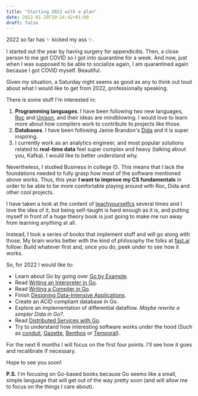 ```yaml
---
title: "Starting 2022 with a plan"
date: 2022-01-29T19:14:42+01:00
draft: false
---
```


2022 so far has ✨ kicked my ass ✨.

I started out the year by having surgery for appendicitis. Then, a close person to me got COVID so I got into quarantine for a week. And now, just when I was supposed to be able to socialize again, I am quarantined again because I got COVID myself. Beautiful.

Given my situation, a Saturday night seems as good as any to think out loud about what I would like to get from 2022, professionally speaking.

There is some stuff I'm interested in:
1. **Programming languages**. I have been following two new languages, [Roc](https://www.roc-lang.org/) and [Unison](https://www.unisonweb.org/), and their ideas are mindblowing. I would love to learn more about how compilers work to contribute to projects like those. 
2. **Databases**. I have been following Jamie Brandon's [Dida](https://github.com/jamii/dida) and it is super inspiring.
3. I currently work as an analytics engineer, and most popular solutions related to **real-time data** feel super complex and heavy (talking about you, Kafka). I would like to better understand why.

Nevertheless, I studied Business in college 🙃. This means that I lack the foundations needed to fully grasp how most of the software mentioned above works. Thus, this year **I want to improve my CS fundamentals** in order to be able to be more comfortable playing around with Roc, Dida and other cool projects.

I have taken a look at the content of [teachyourselfcs](https://teachyourselfcs.com/) several times and I love the idea of it, but being self-taught is hard enough as it is, and putting myself in front of a huge theory book is just going to make me run away from learning anything at all.

Instead, I took a series of books that implement stuff and will go along with those. My brain works better with the kind of philosophy the folks at [fast.ai](https://www.fast.ai/) follow: Build whatever first and, once you do, peek under to see how it works.

So, for 2022 I would like to:
- Learn about Go by going over [Go by Example](https://gobyexample.com/).
- Read [Writing an Interpreter in Go](https://interpreterbook.com/).
- Read [Writing a Compiler in Go](https://compilerbook.com/).
- Finish [Designing Data-Intensive Applications](https://dataintensive.net/).
- Create an ACID compliant database in Go.
- Explore an implementation of differential dataflow. _Maybe rewrite a simpler Dida in Go?_.
- Read [Distributed Services with Go](https://pragprog.com/titles/tjgo/distributed-services-with-go/).
- Try to understand how interesting software works under the hood (Such as [conduit](https://github.com/ConduitIO/conduit), [Gazette](https://github.com/gazette/core), [Benthos](https://github.com/Jeffail/benthos) or [Temporal](https://github.com/temporalio/temporal)).

For the next 6 months I will focus on the first four points.
I'll see how it goes and recalibrate if necessary.

Hope to see you soon!

**P.S.** I'm focusing on Go-based books because Go seems like a small, simple language that will get out of the way pretty soon (and will allow me to focus on the things I care about).
